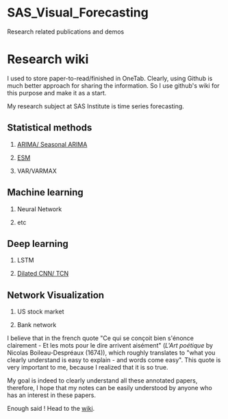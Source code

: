 # SAS_Visual_Forecasting
Research related publications and demos


Research wiki
=============

I used to store paper-to-read/finished in OneTab. Clearly, using Github is much better approach for sharing the information. 
So I use github's wiki for this purpose and make it as a start.

My research subject at SAS Institute is time series forecasting.  

## Statistical methods

1. [ARIMA/ Seasonal ARIMA](https://github.com/BIRAN/SAS_Visual_Forecasting/blob/master/statistical_method/SARIMA_demo.ipynb)

2. [ESM](https://github.com/BIRAN/SAS_Visual_Forecasting/blob/master/statistical_method/ESM_demo.ipynb)

3. VAR/VARMAX

## Machine learning

1. Neural Network

2. etc

## Deep learning

1. LSTM

2. [Dilated CNN/ TCN](https://github.com/BIRAN/SAS_Visual_Forecasting/wiki/dilated-CNN)

## Network Visualization

1. US stock market

2. Bank network


I believe that in the french quote "Ce qui se conçoit bien s'énonce clairement - Et les mots pour le dire arrivent aisément" (*L'Art poétique* by Nicolas Boileau-Despréaux (1674)), which roughly translates to "what you clearly understand is easy to explain - and words come easy". This quote is very important to me, because I realized that it is so true.

My goal is indeed to clearly understand all these annotated papers, therefore, I hope that my notes can be easily understood by anyone who has an interest in these papers.

Enough said ! Head to the [wiki](https://github.com/BIRAN/SAS_Visual_Forecasting/wiki).


